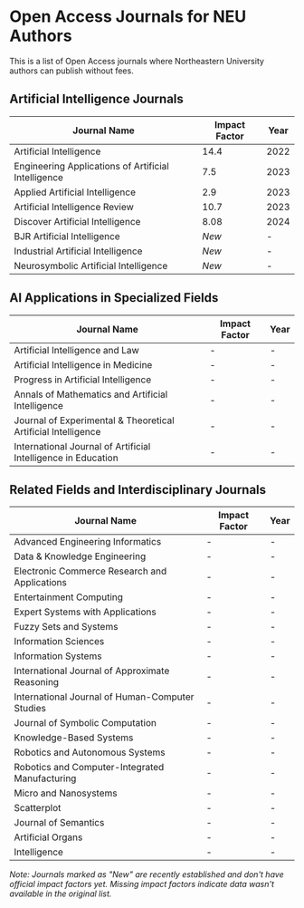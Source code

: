 # Open Access Journals for NEU Authors

This is a list of Open Access journals where Northeastern University authors can publish without fees.

## Artificial Intelligence Journals

| Journal Name | Impact Factor | Year |
|--------------|--------------|------|
| Artificial Intelligence | 14.4 | 2022 |
| Engineering Applications of Artificial Intelligence | 7.5 | 2023 |
| Applied Artificial Intelligence | 2.9 | 2023 |
| Artificial Intelligence Review | 10.7 | 2023 |
| Discover Artificial Intelligence | 8.08 | 2024 |
| BJR Artificial Intelligence | *New* | - |
| Industrial Artificial Intelligence | *New* | - |
| Neurosymbolic Artificial Intelligence | *New* | - |

## AI Applications in Specialized Fields

| Journal Name | Impact Factor | Year |
|--------------|--------------|------|
| Artificial Intelligence and Law | - | - |
| Artificial Intelligence in Medicine | - | - |
| Progress in Artificial Intelligence | - | - |
| Annals of Mathematics and Artificial Intelligence | - | - |
| Journal of Experimental & Theoretical Artificial Intelligence | - | - |
| International Journal of Artificial Intelligence in Education | - | - |

## Related Fields and Interdisciplinary Journals

| Journal Name | Impact Factor | Year |
|--------------|--------------|------|
| Advanced Engineering Informatics | - | - |
| Data & Knowledge Engineering | - | - |
| Electronic Commerce Research and Applications | - | - |
| Entertainment Computing | - | - |
| Expert Systems with Applications | - | - |
| Fuzzy Sets and Systems | - | - |
| Information Sciences | - | - |
| Information Systems | - | - |
| International Journal of Approximate Reasoning | - | - |
| International Journal of Human-Computer Studies | - | - |
| Journal of Symbolic Computation | - | - |
| Knowledge-Based Systems | - | - |
| Robotics and Autonomous Systems | - | - |
| Robotics and Computer-Integrated Manufacturing | - | - |
| Micro and Nanosystems | - | - |
| Scatterplot | - | - |
| Journal of Semantics | - | - |
| Artificial Organs | - | - |
| Intelligence | - | - |

*Note: Journals marked as "New" are recently established and don't have official impact factors yet. Missing impact factors indicate data wasn't available in the original list.*
